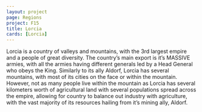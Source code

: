 ```yaml
---
layout: project
page: Regions
project: F15
title: Lorcia
cards: [Lorcia]
---
```

Lorcia is a country of valleys and mountains, with the 3rd largest empire and a people of great diversity. The country’s main export is it’s MASSIVE armies, with all the armies having different generals led by a Head General who obeys the King. Similarly to its ally Aldorf, Lorcia has several mountains, with most of its cities on the face or within the mountain. However, not as many people live within the mountain as Lorcia has several kilometers worth of agricultural land with several populations spread across the empire, allowing for country to balance out industry with agriculture, with the vast majority of its resources hailing from it’s mining ally, Aldorf.
